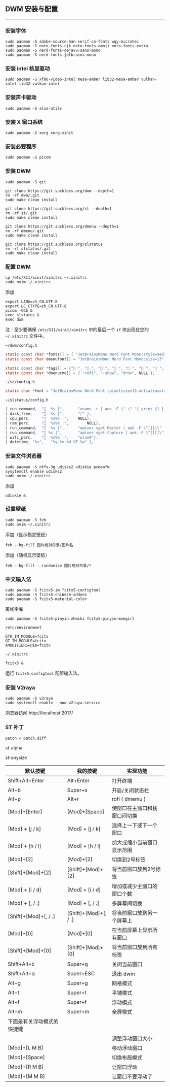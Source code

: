 ## DWM 安装与配置

---

### 安装字体

```
sudo pacman -S adobe-source-han-serif-cn-fonts wqy-microhei
sudo pacman -S noto-fonts-cjk noto-fonts-emoji noto-fonts-extra
sudo pacman -S nerd-fonts-dejavu-sans-mono
sudo pacman -S nerd-fonts-jetbrains-mono
```

### 安装 intel 核显驱动

```
sudo pacman -S xf86-video-intel mesa-amber lib32-mesa-amber vulkan-intel lib32-vulkan-intel
```

### 安装声卡驱动

```
sudo pacman -S alsa-utils
```

### 安装 X 窗口系统

```
sudo pacman -S xorg xorg-xinit
```

### 安装必要程序

```
sudo pacman -S picom
```

### 安装 DWM

```
sudo pacman -S git

git clone https://git.suckless.org/dwm --depth=1
rm -rf dwm/.git
sudo make clean install

git clone https://git.suckless.org/st --depth=1
rm -rf st/.git
sudo make clean install

git clone https://git.suckless.org/dmenu --depth=1
rm -rf dmenu/.git
sudo make clean install

git clone https://git.suckless.org/slstatus
rm -rf slstatus/.git
sudo make clean install
```

### 配置 DWM

```
cp /etc/X11/xinit/xinitrc ~/.xinitrc
sudo nvim ~/.xinitrc
```

添加

```
export LANG=zh_CN.UTF-8
export LC_CTYPE=zh_CN.UTF-8
picom -CGb &
exec slstatus &
exec dwm
```

注：至少要确保 `/etc/X11/xinit/xinitrc` 中的最后一个 `if` 块出现在您的 `~/.xinitrc` 文件中。

`~/dwm/config.h`

```c
static const char *fonts[] = { "JetBrainsMono Nerd Font Mono:style=medium:size=13", "WenQuanYi Micro Hei:style=Regular:size=13:antialias=true:autohint=true" };
static const char dmenufont[] = "JetBrainsMono Nerd Font Mono:size=13";

static const char *tags[] = {" ", " ", " ", " ", " ", " ", " ", " ", "    " };
static const char *dmenucmd[] = { "rofi", "-show", "drun", NULL };
```

`~/st/config.h`

```c
static char *font = "JetBrainsMono Nerd Font :pixelsize=15:antialias=true:autohint=true";
```

`~/slstatus/config.h`

```c
{ run_command,	"  %s |",		"uname -r | awk -F \"-\" '{ print $1 }'"},
{ disk_free,	"  %s |",		"/" },
{ cpu_perc,		"  %s%% |",	NULL},
{ ram_perc,		"  %s%% |",		NULL},
{ run_command,	"  %s |",		"amixer sget Master | awk -F \"[][]\" 'NF>1 { print $2 }'"},
{ run_command,	" %s |",		"amixer sget Capture | awk -F \"[][]\" '/Left:/ { print $2 }'"},
{ wifi_perc,	"󰖩  %s%% |",	"wlan0"},
{ datetime,	"%s",	"%y-%m-%d %T %a" },
```



### 安装文件浏览器

```
sudo pacman -S ntfs-3g udisks2 udiskie pcmanfm
sysytemctl enable udisks2
sudo nvim ~/.xinitrc
```

添加

```
udiskie &
```

### 设置壁纸

```
sudo pacman -S feh
sudo nvim ~/.xinitrc
```

添加（显示指定壁纸）

```
feh --bg-fill 图片绝对目录/图片名
```

添加（随机显示壁纸）

```
feh --bg-fill --randomize 图片绝对目录/*
```

### 中文输入法

```
sudo pacman -S fcitx5-im fcitx5-configtool
sudo pacman -S fcitx5-chinese-addons
sudo pacman -S fcitx5-material-color
```

离线字库

```
sudo pacman -S fcitx5-pinyin-zhwiki fcitx5-pinyin-moegirl
```



`/etc/environment`

```
GTK_IM_MODULE=fcitx
QT_IM_MODULE=fcitx
XMODIFIERS=@im=fcitx
```

`~/.xinitrc`

```
fcitx5 &
```

运行 `fcitx5-configtool` 配置输入法。

### 安装 V2raya

```
sudo pacman -S v2raya
sudo systemctl enable --now v2raya.service
```

浏览器访问 http://localhost:2017/

### ST 补丁

```
patch < patch.diff
```

st-alpha

st-anysize



| 默认按键                   | 我的按键              | 实现功能                     |
| -------------------------- | --------------------- | ---------------------------- |
| Shift+Alt+Enter            | Alt+Enter             | 打开终端                     |
| Alt+b                      | Super+s               | 开启/关闭状态栏              |
| Alt+p                      | Alt+r                 | rofi ( dmemu )               |
| [Mod]+[Enter]              | [Mod]+[Space]         | 使窗口在主窗口和栈窗口间切换 |
| [Mod] + [j / k]            | [Mod] + [j / k]       | 选择上一下或下一个窗口       |
| [Mod] + [h / l]            | [Mod] + [h / l]       | 加大或缩小当前窗口显示范围   |
| [Mod]+[2]                  | [Mod]+[2]             | 切换到2号标签                |
| [Shift]+[Mod]+[2]          | [Shift]+[Mod]+[2]     | 将当前窗口放到2号标签        |
| [Mod] + [i / d]            | [Mod] + [i / d]       | 增加或减少主窗口的窗口个数   |
| [Mod] + [, / .]            | [Mod] + [, / .]       | 多屏幕间切换                 |
| [Shift]+[Mod]+[, / .]      | [Shift]+[Mod]+[, / .] | 将当前窗口放到另一个屏幕上   |
| [Mod]+[0]                  | [Mod]+[0]             | 在当前屏幕上显示所有窗口     |
| [Shift]+[Mod]+[0]          | [Shift]+[Mod]+[0]     | 将当前窗口放到所有标签       |
| Shift+Alt+c                | Super+q               | 关闭当前窗口                 |
| Shift+Alt+q                | Super+ESC             | 退出 dwm                     |
| Alt+g                      | Super+g               | 网格模式                     |
| Alt+t                      | Super+t               | 平铺模式                     |
| Alt+f                      | Super+f               | 浮动模式                     |
| Alt+m                      | Super+m               | 全屏模式                     |
| 下面是有关浮动模式的快捷键 |                       |                              |
|                            |                       | 调整浮动窗口大小             |
| [Mod]+[L M B]              |                       | 移动浮动窗口                 |
| [Mod]+[Space]              |                       | 切换布局模式                 |
| [Mod]+[R M B]              |                       | 让窗口浮动                   |
| [Mod]+[M M B]              |                       | 让窗口不要浮动了             |
